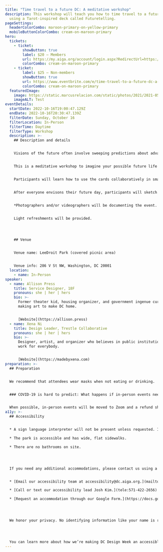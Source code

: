 ```yaml
---
title: "Time travel to a future DC: A meditative workshop"
description: This workshop will teach you how to time travel to a future DC
  using a Tarot-inspired deck called Futuretelling.
pageSettings:
  headerColorCombo: maroon-primary-on-yellow-primary
  mobileButtonColorCombo: cream-on-maroon-primary
hero:
  tickets:
    - ticket:
        showButton: true
        label: $20 — Members
        url: https://my.aiga.org/account/login.aspx?RedirectUrl=https://ikit.aiga.org/ikit_national_util/ikit-national-util-sso-redirect/?state=https%3A%2F%2Fdc.aiga.org%2Fevent%2Ftime-travel-to-a-future-dc-a-meditative-workshop%2F%3Fredirect_source%3Deventbrite_register
        colorCombo: cream-on-maroon-primary
    - ticket:
        label: $25 — Non-members
        showButton: true
        url: https://www.eventbrite.com/e/time-travel-to-a-future-dc-a-meditative-workshop-tickets-425438868107
        colorCombo: cream-on-maroon-primary
  featuredImage:
    image: https://static.marcusrelacion.com/static/photos/2021/2021-05-02-12-55-PM-SONY-ILCE-7M3-4444-copyright-marcusrelacion-1.jpg
    imageALT: Test
eventDetails:
  startDate: 2022-10-16T19:00:47.129Z
  endDate: 2022-10-16T20:30:47.139Z
  filterDate: Sunday, October 16
  filterLocation: In-Person
  filterTime: Daytime
  filterType: Workshop
  description: >-
    ## Description and details


    Visions of the future often involve sweeping predictions about advances in technology or space travel. But what’s the future of our neighborhood street? Or our relationships in the community?


    This is a meditative workshop to imagine your possible future life in DC. Guided by artists and facilitators Xena Ni and Allison Press, participants will use a deck of Tarot-inspired cards designed by Xena that will transport you to the future. 


    Participants will learn how to use the cards collaboratively in small groups. One participant will deal the cards, the other will respond to the prompts on them. The cards might ask, “What do you hear?” “What does the ground feel like under your feet?” or “Who are you with?”. 


    After everyone envisons their future day, participants will sketch scenes from their session to commemorate their trip to the future.


    *Photographers and/or videographers will be documenting the event. If you wish to opt-out of being photographed, please notify the event organizers upon check-in.*


    Light refreshments will be provided.




    ## Venue


    Venue name: LeeDroit Park (covered picnic area)


    Venue info: 286 V St NW, Washington, DC 20001
  location:
    - name: In-Person
speaker:
  - name: Allison Press
    title: Service Designer, 18F
    pronouns: she | her | hers
    bio: >-
      Former theater kid, housing organizer, and government ingenue currently
      making art to make DC home.﻿


      [W﻿ebsite](https://allison.press)
  - name: Xena Ni
    title: Design Leader, Trestle Collaborative
    pronouns: she | her | hers
    bio: >-
      Designer, artist, and organizer who believes in public institutions that
      work for everybody.﻿


      [W﻿ebsite](https://madebyxena.com)
preparation: >-
  ## Preparation


  We recommend that attendees wear masks when not eating or drinking.


  ### COVID-19 is hard to predict: What happens if in-person events need to be canceled?


  When possible, in-person events will be moved to Zoom and a refund should not be expected. If an event is canceled in its entirety, a refund will be issued. In either scenario you will be notified immediately.
a11y: >-
  ## Accessibility


  * A sign language interpreter will not be present unless requested. If requested, we will do our best to employ a sign language interpreter for the event.

  * The park is accessible and has wide, flat sidewalks.

  * There are no bathrooms on site.




  If you need any additional accommodations, please contact us using a method that works best for you:


  * [Email our accessibility team at accessibility@dc.aiga.org.](mailto:accessibility@dc.aiga.org)

  * [Call or text our accessibility lead Josh Kim.](tele:571-422-2656)

  * [Request an accommodation through our Google Form.](https://docs.google.com/forms/d/e/1FAIpQLSe2l-FrPiSaZxPjIAOUadYn3axaz6SyloV42CWg-HF65TTy1w/viewform)




  We honor your privacy. No identifying information like your name is required to request an accommodation, and all details will be deleted once completed.




  You can learn more about how we’re making DC Design Week an accessible experience by visiting our [accessibility statement](/accessibility/).
---
```

